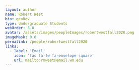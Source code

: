 ```yaml
---
layout: author
name: Robert West
bio: geoDev
type: Undergraduate Students
webOrder: 5.0
avatar: /assets/images/peopleImages/robertwestfall2020.png
imageMask: 0.0
permalink: /people/robertwestfall2020
links:
  - label: 'Email'
    icon: 'fas fa-fw fa-envelope square'
    url: mailto:rmwest@email.wm.edu
---
```

